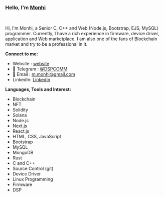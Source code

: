 ### Hello,  I'm [Monhi](https://t.me/dspcomm)  

<br/>

Hi, I'm Monhi, a Senior C, C++ and Web (Node.js, Bootstrap, EJS, MySQL)  programmer. Currently, I have a rich experience in firmware, device driver, application and Web marketplace. I am also one of the fans of Blockchain market and try to be a professional in it.
<br/>  


**Connect to me:**
- Website : [website](https://www.dspcom.ir/)
- 💬 Telegram : [@DSPCOMM](https://t.me/DSPCOMM)
- 📝 Email : m.monhi@gmail.com
- LinkedIn: [LinkedIn](https://www.linkedin.com/in/mahdi-m-462b5a28/)


**Languages, Tools and Interest:**   

 - Blockchain
 - NFT
 - Solidity
 - Solana
 - Node.js
 - Next.js 
 - React.js
 - HTML, CSS, JavaScript
 - Bootstrap
 - MySQL
 - MongoDB
 - Rust
 - C and C++
 - Source Control (git)
 - Device Driver 
 - Linux Programming
 - Firmware
 - DSP
 
